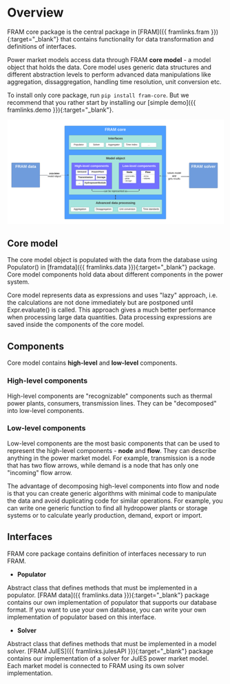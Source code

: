 # Overview
FRAM core package is the central package in [FRAM]({{ framlinks.fram }}){:target="_blank"} that contains functionality for data transformation and definitions of interfaces. 

Power market models access data through FRAM **core model** - a model object that holds the data. Core model uses generic data structures and different abstraction levels to perform advanced data manipulations like aggregation, dissaggregation, handling time resolution, unit conversion etc.

To install only core package, run `pip install fram-core`. But we recommend that you rather start by installing our [simple demo]({{ framlinks.demo }}){:target="_blank"}.

![FRAM core](img/framcore.svg)

## Core model
The core model object is populated with the data from the database using Populator() in [framdata]({{ framlinks.data }}){:target="_blank"} package. Core model components hold data about different components in the power system.

Core model represents data as expressions and uses "lazy" approach, i.e. the calculations are not done immediately but are postponed until Expr.evaluate() is called. This approach gives a much better performance when processing large data quantities. Data processing expressions are saved inside the components of the core model.  

## Components
Core model contains **high-level** and **low-level** components.

### High-level components
High-level components are "recognizable" components such as thermal power plants, consumers, transmission lines. They can be "decomposed" into low-level components.

### Low-level components
Low-level components are the most basic components that can be used to represent the high-level components - **node** and **flow**. They can describe anything in the power market model. For example, transmission is a node that has two flow arrows, while demand is a node that has only one "incoming" flow arrow.

The advantage of decomposing high-level components into flow and node is that you can create generic algorithms with minimal code to manipulate the data and avoid duplicating code for similar operations. For example, you can write one generic function to find all hydropower plants or storage systems or to calculate yearly production, demand, export or import. 

## Interfaces
FRAM core package contains definition of interfaces necessary to run FRAM.

- **Populator**

Abstract class that defines methods that must be implemented in a populator. [FRAM data]({{ framlinks.data }}){:target="_blank"} package contains our own implementation of populator that supports our database format. If you want to use your own database, you can write your own implementation of populator based on this interface.

- **Solver**

Abstract class that defines methods that must be implemented in a model solver. [FRAM JulES]({{ framlinks.julesAPI }}){:target="_blank"} package contains our implementation of a solver for JulES power market model. Each market model is connected to FRAM using its own solver implementation. 
